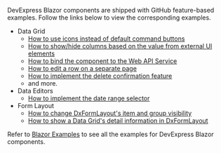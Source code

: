 DevExpress Blazor components are shipped with GitHub feature-based examples. Follow the links below to view the corresponding examples.

* Data Grid
  * [How to use icons instead of default command buttons](https://www.devexpress.com/Support/Center/Example/Details/T807225/blazor-data-grid-how-to-use-icons-instead-of-default-command-buttons)
  * [How to show/hide columns based on the value from external UI elements](https://www.devexpress.com/Support/Center/Example/Details/T802139/blazor-data-grid-how-to-show-hide-columns-based-on-the-value-from-external-ui-elements)
  * [How to bind the component to the Web API Service](https://www.devexpress.com/Support/Center/Example/Details/T802175/blazor-data-grid-how-to-bind-it-to-the-web-api-service)
  * [How to edit a row on a separate page](https://www.devexpress.com/Support/Center/Example/Details/T802173/blazor-data-grid-how-to-edit-a-row-on-a-separate-page)
  * [How to implement the delete confirmation feature](https://www.devexpress.com/Support/Center/Example/Details/T802166/blazor-data-grid-how-to-implement-the-delete-confirmation-feature)
  * and more.
* Data Editors
  * [How to implement the date range selector](https://www.devexpress.com/Support/Center/Example/Details/T809157/blazor-date-edit-how-to-implement-the-date-range-selector)
* Form Layout
  * [How to change DxFormLayout's item and group visibility](https://www.devexpress.com/Support/Center/Example/Details/T803618/blazor-form-layout-how-to-change-dxformlayout-s-item-and-group-visibility)
  * [How to show a Data Grid's detail information in DxFormLayout](https://www.devexpress.com/Support/Center/Example/Details/T802161/blazor-data-grid-how-to-show-a-detail-information-in-dxformlayout)
 
 
 Refer to [Blazor Examples](https://www.devexpress.com/Support/Center/Example/ChangeFilterSet/1?FavoritesOnly=False&MyItemsOnly=False&MyTeamItemsOnly=False&PlatformName=Blazor%2FRazor%20Components&ProductName=AllProducts&TicketType=Examples) to see all the examples for DevExpress Blazor components.
